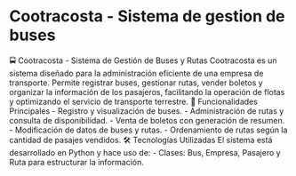 # Cootracosta - Sistema de gestion de buses
 🚍 Cootracosta - Sistema de Gestión de Buses y Rutas  Cootracosta es un sistema diseñado para la administración eficiente de una empresa de transporte. Permite registrar buses, gestionar rutas, vender boletos y organizar la información de los pasajeros, facilitando la operación de flotas y optimizando el servicio de transporte terrestre.   🔹 Funcionalidades Principales - Registro y visualización de buses. - Administración de rutas y consulta de disponibilidad. - Venta de boletos con generación de resumen. - Modificación de datos de buses y rutas. - Ordenamiento de rutas según la cantidad de pasajes vendidos.   🛠 Tecnologías Utilizadas El sistema está desarrollado en Python y hace uso de: - Clases: Bus, Empresa, Pasajero y Ruta para estructurar la información. 
